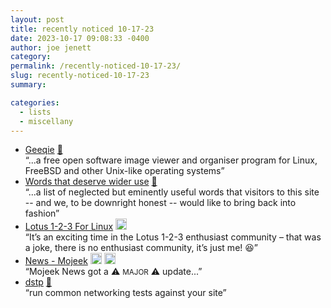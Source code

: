 ```yaml
---
layout: post
title: recently noticed 10-17-23
date: 2023-10-17 09:08:33 -0400
author: joe jenett
category: 
permalink: /recently-noticed-10-17-23/
slug: recently-noticed-10-17-23
summary: 

categories:
  - lists
  - miscellany
---
```

<ul class="links">
	<li><a title="Geeqie, lightweight image viewer" href="https://www.geeqie.org/">Geeqie</a> <a href="https://pinboard.in/u:mikael">📌</a><br>“...a free open software image viewer and organiser program for Linux, FreeBSD and other Unix-like operating systems”</li>
	<li><a title="Words that deserve wider use - Word Warriors - Wayne State University" href="https://wordwarriors.wayne.edu/list">Words that deserve wider use</a> <a href="https://pinboard.in/u:tdjones">📌</a><br>“...a list of neglected but eminently useful words that visitors to this site -- and we, to be downright honest -- would like to bring back into fashion”</li>
	<li><a title="Lotus 1-2-3 For Linux" href="https://lock.cmpxchg8b.com/linux123.html">Lotus 1-2-3 For Linux</a> <a class="normaltext" title="source" href="https://news.ycombinator.com/user?id=rcarmo"><img src="https://iwebthings.joejenett.com/images/left-arrow.png" alt="" width="18"></a><br>“It’s an exciting time in the Lotus 1-2-3 enthusiast community – that was a joke, there is no enthusiast community, it’s just me! 😆”</li>
	<li><a title="News - Mojeek" href="https://www.mojeek.com/news">News - Mojeek</a> <a class="normaltext" title="source" href="https://mastodon.social/@Mojeek/111245586494075527"><img src="https://iwebthings.joejenett.com/images/left-arrow.png" alt="" width="18"></a> <a class="normaltext" title="source" href="https://mastodon.social/@bradenslen"><img src="https://iwebthings.joejenett.com/images/left-arrow.png" alt="" width="18"></a><br>“Mojeek News got a ⚠️  <small>MAJOR</small> ⚠️ update...”</li>
	<li><a title="GitHub - ycd/dstp" href="https://github.com/ycd/dstp">dstp</a> <a href="https://pinboard.in/u:jugglebird">📌</a><br>“run common networking tests against your site”</li>
</ul>
<a style="display:none;" href="https://brid.gy/publish/mastodon"><small>(cross-posted to mastodon)</small></a>